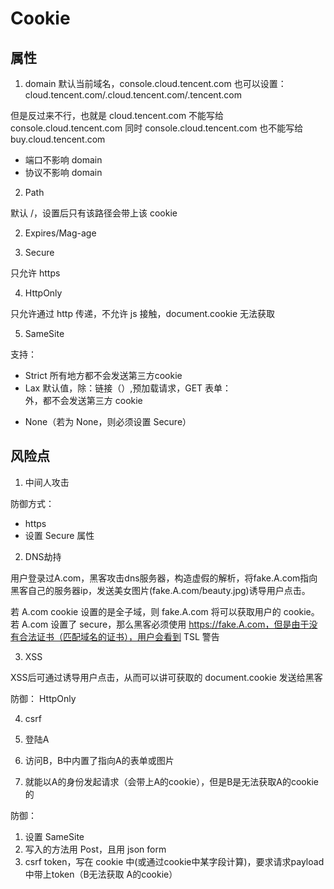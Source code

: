 # Cookie

## 属性

1. domain
默认当前域名，console.cloud.tencent.com
也可以设置：cloud.tencent.com/.cloud.tencent.com/.tencent.com

但是反过来不行，也就是 cloud.tencent.com 不能写给 console.cloud.tencent.com
同时 console.cloud.tencent.com 也不能写给 buy.cloud.tencent.com

* 端口不影响 domain
* 协议不影响 domain

2. Path

默认 /，设置后只有该路径会带上该 cookie

2. Expires/Mag-age

3. Secure

只允许 https

4. HttpOnly

只允许通过 http 传递，不允许 js 接触，document.cookie 无法获取

5. SameSite

支持：
* Strict 所有地方都不会发送第三方cookie
* Lax 默认值，除：链接（<a/>）,预加载请求<link rel="prerender" href="..."/>，GET 表单：<form method="GET" action="..."> 外，都不会发送第三方 cookie
* None（若为 None，则必须设置 Secure）

## 风险点

1. 中间人攻击

防御方式：
* https
* 设置 Secure 属性

2. DNS劫持

用户登录过A.com，黑客攻击dns服务器，构造虚假的解析，将fake.A.com指向黑客自己的服务器ip，发送美女图片(fake.A.com/beauty.jpg)诱导用户点击。

若 A.com cookie 设置的是全子域，则 fake.A.com 将可以获取用户的 cookie。
若 A.com 设置了 secure，那么黑客必须使用 https://fake.A.com，但是由于没有合法证书（匹配域名的证书），用户会看到 TSL 警告

3. XSS

XSS后可通过诱导用户点击，从而可以讲可获取的 document.cookie 发送给黑客

防御：
HttpOnly

4. csrf

1. 登陆A
2. 访问B，B中内置了指向A的表单或图片
3. 就能以A的身份发起请求（会带上A的cookie），但是B是无法获取A的cookie的

防御：
1. 设置 SameSite
2. 写入的方法用 Post，且用 json form
3. csrf token，写在 cookie 中(或通过cookie中某字段计算)，要求请求payload中带上token（B无法获取 A的cookie）